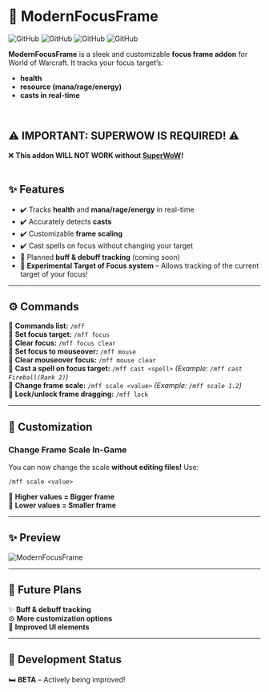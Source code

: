 # 🎯 ModernFocusFrame

![GitHub](https://img.shields.io/badge/Version-0.8-blue)
![GitHub](https://img.shields.io/badge/License-MIT-green)
![GitHub](https://img.shields.io/badge/Requires-SuperWoW-red)
![GitHub](https://img.shields.io/badge/Game-World%20of%20Warcraft-orange)

**ModernFocusFrame** is a sleek and customizable **focus frame addon** for World of Warcraft.
It tracks your focus target’s:
- **health**
- **resource (mana/rage/energy)**
- **casts in real-time**

<br>

## ⚠️ **IMPORTANT: SUPERWOW IS REQUIRED!** ⚠️  
❌ **This addon WILL NOT WORK without [SuperWoW](https://github.com/balakethelock/SuperWoW/releases)!**  
<br>
## ✨ Features
- ✔️ Tracks **health** and **mana/rage/energy** in real-time  
- ✔️ Accurately detects **casts**  
- ✔️ Customizable **frame scaling**  
- ✔️ Cast spells on focus without changing your target  
- 🔄 Planned **buff & debuff tracking** (coming soon)  
- 🎨 **Experimental Target of Focus system** – Allows tracking of the current target of your focus!  

---
## ⚙️ Commands
📌 **Commands list:** `/mff`<br>
📌 **Set focus target:** `/mff focus`  
📌 **Clear focus:** `/mff focus clear`  
📌 **Set focus to mouseover:** `/mff mouse`  
📌 **Clear mouseover focus:** `/mff mouse clear`  
📌 **Cast a spell on focus target:** `/mff cast <spell>` *(Example: `/mff cast Fireball(Rank 2)`)*  
📌 **Change frame scale:** `/mff scale <value>` *(Example: `/mff scale 1.2`)*  
📌 **Lock/unlock frame dragging:** `/mff lock`  

---
## 🎨 Customization
### Change Frame Scale In-Game
You can now change the scale **without editing files!** Use:
```
/mff scale <value>
```
📏 **Higher values = Bigger frame**  
📝 **Lower values = Smaller frame**  

---
## ✨ Preview  
![ModernFocusFrame](https://github.com/user-attachments/assets/ae3c7ac2-71fe-4b4d-9ae7-a40ebf14d02f)


---
## 🔮 Future Plans  
✨ **Buff & debuff tracking**  
⚙️ **More customization options**  
🎨 **Improved UI elements**  

---
## 🔧 Development Status  
🛏️ **BETA** – Actively being improved!
